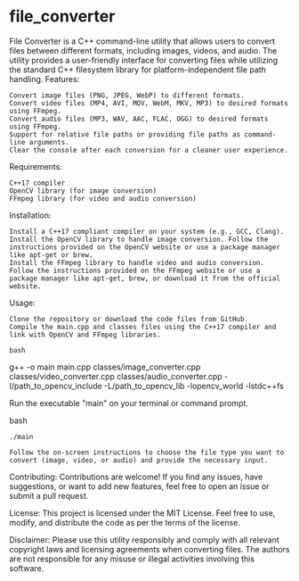 # file_converter
File Converter is a C++ command-line utility that allows users to convert files between different formats, including images, videos, and audio. The utility provides a user-friendly interface for converting files while utilizing the standard C++ filesystem library for platform-independent file path handling.
Features:

    Convert image files (PNG, JPEG, WebP) to different formats.
    Convert video files (MP4, AVI, MOV, WebM, MKV, MP3) to desired formats using FFmpeg.
    Convert audio files (MP3, WAV, AAC, FLAC, OGG) to desired formats using FFmpeg.
    Support for relative file paths or providing file paths as command-line arguments.
    Clear the console after each conversion for a cleaner user experience.

Requirements:

    C++17 compiler
    OpenCV library (for image conversion)
    FFmpeg library (for video and audio conversion)

Installation:

    Install a C++17 compliant compiler on your system (e.g., GCC, Clang).
    Install the OpenCV library to handle image conversion. Follow the instructions provided on the OpenCV website or use a package manager like apt-get or brew.
    Install the FFmpeg library to handle video and audio conversion. Follow the instructions provided on the FFmpeg website or use a package manager like apt-get, brew, or download it from the official website.

Usage:

    Clone the repository or download the code files from GitHub.
    Compile the main.cpp and classes files using the C++17 compiler and link with OpenCV and FFmpeg libraries.

    bash

g++ -o main main.cpp classes/image_converter.cpp classes/video_converter.cpp classes/audio_converter.cpp -I/path_to_opencv_include -L/path_to_opencv_lib -lopencv_world -lstdc++fs

Run the executable "main" on your terminal or command prompt.

bash

    ./main

    Follow the on-screen instructions to choose the file type you want to convert (image, video, or audio) and provide the necessary input.

Contributing:
Contributions are welcome! If you find any issues, have suggestions, or want to add new features, feel free to open an issue or submit a pull request.

License:
This project is licensed under the MIT License. Feel free to use, modify, and distribute the code as per the terms of the license.

Disclaimer:
Please use this utility responsibly and comply with all relevant copyright laws and licensing agreements when converting files. The authors are not responsible for any misuse or illegal activities involving this software.
